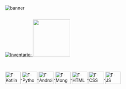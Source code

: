 
<div style="display: inline_block"> <br>
  <img align="center" alt="banner" src="https://cdn.discordapp.com/attachments/1238679037212364811/1297641992368685076/Texto_do_seu_paragrafo.png?ex=6716aac8&is=67155948&hm=048fd80537999a513e16c266639729c8b508bacf5cd9586ff14254289bdc5e05&">
</div>

##

  <div>
  <a href="https://github.com/fraanDev">
    
  ![Inventario:](https://github-readme-stats.vercel.app/api?username=fraanDev&show_icons=true&theme=bear)
  <img height="120em" src="https://github-readme-stats.vercel.app/api/top-langs/?username=fraanDev&layout=compact&langs_count=7&theme=bear"/>
</div>

##

<div style="display: inline_block"> <br>
  <img align="center" alt="F-Kotlin" height="40" width="50" src="https://cdn.jsdelivr.net/gh/devicons/devicon@latest/icons/kotlin/kotlin-plain.svg"/>
  <img align="center" alt="F-Python" height="40" width="50" src="https://cdn.jsdelivr.net/gh/devicons/devicon@latest/icons/python/python-original.svg"/>
  <img align="center" alt="F-AndroidStudio" height="40" width="50" src="https://cdn.jsdelivr.net/gh/devicons/devicon@latest/icons/androidstudio/androidstudio-original.svg"/>
  <img align="center" alt="F-MongoDB" height="40" width="50" src="https://cdn.jsdelivr.net/gh/devicons/devicon@latest/icons/mongodb/mongodb-original.svg"/>
  <img align="center" alt="F-HTML" height="40" width="50" src="https://cdn.jsdelivr.net/gh/devicons/devicon@latest/icons/html5/html5-original.svg"/>
  <img align="center" alt="F-CSS" height="40" width="50" src="https://cdn.jsdelivr.net/gh/devicons/devicon@latest/icons/css3/css3-original.svg"/>
  <img align="center" alt="F-JS" height="40" width="50" src="https://cdn.jsdelivr.net/gh/devicons/devicon@latest/icons/javascript/javascript-original.svg"/>
  
</div>
